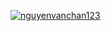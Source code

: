 <a href="https://nguyenvanchan123.github.io/CV" rel="nofollow"><img src="https://github.com/nguyenvanchan123/nguyenvanchan123/blob/main/dino.gif" alt="nguyenvanchan123" style="max-width: 100%;"></a>
